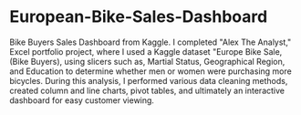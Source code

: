 # European-Bike-Sales-Dashboard
Bike Buyers Sales Dashboard from Kaggle.
I completed "Alex The Analyst," Excel portfolio project, where I used a Kaggle dataset "Europe Bike Sale, (Bike Buyers), using slicers such as, Martial Status, Geographical Region, and Education to determine whether men or women were purchasing more bicycles. During this analysis, I performed various data cleaning methods, created column and line charts, pivot tables, and ultimately an interactive dashboard for easy customer viewing.
